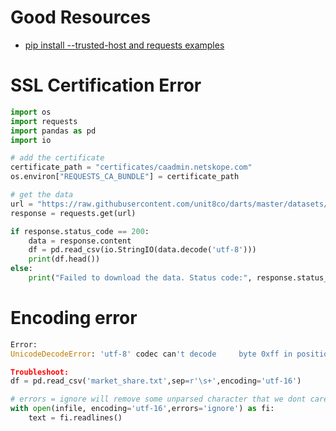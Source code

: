 # Good Resources
- [pip install --trusted-host and requests examples](https://bobbyhadz.com/blog/python-connection-error-ssl-certificate-verify-failed)

# SSL Certification Error
```python
import os
import requests
import pandas as pd
import io

# add the certificate
certificate_path = "certificates/caadmin.netskope.com"
os.environ["REQUESTS_CA_BUNDLE"] = certificate_path

# get the data
url = "https://raw.githubusercontent.com/unit8co/darts/master/datasets/AirPassengers.csv"
response = requests.get(url)

if response.status_code == 200:
    data = response.content
    df = pd.read_csv(io.StringIO(data.decode('utf-8')))
    print(df.head())
else:
    print("Failed to download the data. Status code:", response.status_code)
```

# Encoding error
```python
Error:
UnicodeDecodeError: 'utf-8' codec can't decode     byte 0xff in position 0: invalid start byte

Troubleshoot:
df = pd.read_csv('market_share.txt',sep=r'\s+',encoding='utf-16')

# errors = ignore will remove some unparsed character that we dont care.
with open(infile, encoding='utf-16',errors='ignore') as fi:
    text = fi.readlines()
```
